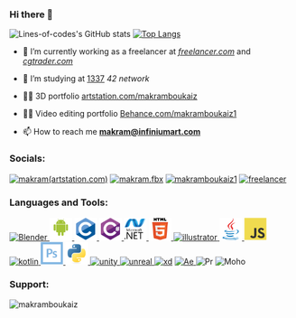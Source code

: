 ### Hi there 👋

![Lines-of-codes's GitHub stats](https://github-readme-stats.vercel.app/api?username=BoukaizMakram&show_icons=true)
[![Top Langs](https://github-readme-stats.vercel.app/api/top-langs/?username=BoukaizMakram&layout=compact)](https://github.com/anuraghazra/github-readme-stats)


- 🔭 I’m currently working as a freelancer at [*freelancer.com*](freelancer.com/u/DanielZe) and [*cgtrader.com*](https://www.cgtrader.com/makramboukaiz)

- 👯 I’m studying at [1337](https://1337.ma/en/) *42 network*

- 👨‍💻 3D portfolio [artstation.com/makramboukaiz](artstation.com/makramboukaiz)

- 👨‍💻 Video editing portfolio [Behance.com/makramboukaiz1](Behance.com/makramboukaiz1)

- 📫 How to reach me **makram@infiniumart.com**

<h3 align="left">Socials:</h3>
<p align="left">
  <a href="https://www.freelancer.com/u/DanielZe" target="blank"><img align="center" src="https://www.f-cdn.com/assets/main/en/assets/app-icons/icon-512x512.png" alt="makram(artstation.com)" height="48" width="48" /></a>
<a href="https://instagram.com/makram.fbx" target="blank"><img align="center" src="https://raw.githubusercontent.com/rahuldkjain/github-profile-readme-generator/master/src/images/icons/Social/instagram.svg" alt="makram.fbx" height="30" width="40" /></a>
<a href="https://www.behance.net/makramboukaiz1" target="blank"><img align="center" src="https://raw.githubusercontent.com/rahuldkjain/github-profile-readme-generator/master/src/images/icons/Social/behance.svg" alt="makramboukaiz1" height="30" width="40" /></a>
 <a href="https://www.artstation.com/makramboukaiz" target="blank"><img align="center" src="https://cdn4.iconfinder.com/data/icons/logos-and-brands/512/27_Artstation_logo_logos-512.png" alt="freelancer" height="30" width="30" /></a>
 
</p>

<h3 align="left">Languages and Tools:</h3>
<p align="left"> <a href="https://blendess.com/s__www/download/" target="_blank" rel="noreferrer">
  <img src="https://iconarchive.com/download/i98223/dakirby309/simply-styled/Blender.ico" alt="Blender" width="40" height="40"/></a><a href="https://developer.android.com" target="_blank" rel="noreferrer">
  <img src="https://raw.githubusercontent.com/devicons/devicon/master/icons/android/android-original-wordmark.svg" alt="android" width="40" height="40"/> </a> <a href="https://www.blender.org/" target="_blank" rel="noreferrer"></a> <a href="https://www.cprogramming.com/" target="_blank" rel="noreferrer"> <img src="https://raw.githubusercontent.com/devicons/devicon/master/icons/c/c-original.svg" alt="c" width="40" height="40"/> </a> <a href="https://www.w3schools.com/cs/" target="_blank" rel="noreferrer"> <img src="https://raw.githubusercontent.com/devicons/devicon/master/icons/csharp/csharp-original.svg" alt="csharp" width="40" height="40"/> </a> <a href="https://dotnet.microsoft.com/" target="_blank" rel="noreferrer"> <img src="https://raw.githubusercontent.com/devicons/devicon/master/icons/dot-net/dot-net-original-wordmark.svg" alt="dotnet" width="40" height="40"/> </a> <a href="https://www.w3.org/html/" target="_blank" rel="noreferrer"> <img src="https://raw.githubusercontent.com/devicons/devicon/master/icons/html5/html5-original-wordmark.svg" alt="html5" width="40" height="40"/> </a> <a href="https://www.adobe.com/in/products/illustrator.html" target="_blank" rel="noreferrer"> <img src="https://www.vectorlogo.zone/logos/adobe_illustrator/adobe_illustrator-icon.svg" alt="illustrator" width="40" height="40"/> </a> <a href="https://www.java.com" target="_blank" rel="noreferrer"> <img src="https://raw.githubusercontent.com/devicons/devicon/master/icons/java/java-original.svg" alt="java" width="40" height="40"/> </a> <a href="https://developer.mozilla.org/en-US/docs/Web/JavaScript" target="_blank" rel="noreferrer"> <img src="https://raw.githubusercontent.com/devicons/devicon/master/icons/javascript/javascript-original.svg" alt="javascript" width="40" height="40"/> </a> <a href="https://kotlinlang.org" target="_blank" rel="noreferrer"> <img src="https://www.vectorlogo.zone/logos/kotlinlang/kotlinlang-icon.svg" alt="kotlin" width="40" height="40"/> </a> <a href="https://www.photoshop.com/en" target="_blank" rel="noreferrer"> <img src="https://raw.githubusercontent.com/devicons/devicon/master/icons/photoshop/photoshop-line.svg" alt="photoshop" width="40" height="40"/> </a> <a href="https://www.python.org" target="_blank" rel="noreferrer"> <img src="https://raw.githubusercontent.com/devicons/devicon/master/icons/python/python-original.svg" alt="python" width="40" height="40"/> </a> <a href="https://unity.com/" target="_blank" rel="noreferrer"> <img src="https://www.vectorlogo.zone/logos/unity3d/unity3d-icon.svg" alt="unity" width="40" height="40"/> </a> <a href="https://unrealengine.com/" target="_blank" rel="noreferrer"> <img src="https://raw.githubusercontent.com/kenangundogan/fontisto/036b7eca71aab1bef8e6a0518f7329f13ed62f6b/icons/svg/brand/unreal-engine.svg" alt="unreal" width="40" height="40"/> </a> <a href="https://www.adobe.com/products/xd.html" target="_blank" rel="noreferrer"> <img src="https://cdn.worldvectorlogo.com/logos/adobe-xd.svg" alt="xd" width="40" height="40"/></a>
  <a href="https://www.adobe.com/products/aftereffects.html" target="_blank" rel="noreferrer"><img src="https://upload.wikimedia.org/wikipedia/commons/thumb/c/cb/Adobe_After_Effects_CC_icon.svg/1051px-Adobe_After_Effects_CC_icon.svg.png" alt="Ae" width="40" height="40"/> </a>
<img src="https://upload.wikimedia.org/wikipedia/commons/thumb/4/40/Adobe_Premiere_Pro_CC_icon.svg/1200px-Adobe_Premiere_Pro_CC_icon.svg.png" alt="Pr" width="40" height="40"/>
<img src="http://store-images.s-microsoft.com/image/apps.24371.13510798887680171.7bcfb726-8484-4faf-a792-b7f571d0b2b2.4493b811-d6a6-4ed9-8606-05af3745e502" alt="Moho" width="40" height="40"/>
</a>
</p>

<h3 align="left">Support:</h3>
<p><a href="https://www.buymeacoffee.com/makramboukaiz"> <img align="left" src="https://cdn.buymeacoffee.com/buttons/v2/default-yellow.png" height="50" width="210" alt="makramboukaiz" /></a></p><br><br>



